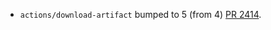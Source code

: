 * `actions/download-artifact` bumped to 5 (from 4) [PR 2414](https://github.com/provenance-io/provenance/pull/2414).
